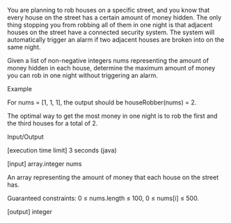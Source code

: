 You are planning to rob houses on a specific street, and you know that every house on the street has a certain amount of money hidden. The only thing stopping you from robbing all of them in one night is that adjacent houses on the street have a connected security system. The system will automatically trigger an alarm if two adjacent houses are broken into on the same night.

Given a list of non-negative integers nums representing the amount of money hidden in each house, determine the maximum amount of money you can rob in one night without triggering an alarm.

Example

For nums = [1, 1, 1], the output should be
houseRobber(nums) = 2.

The optimal way to get the most money in one night is to rob the first and the third houses for a total of 2.

Input/Output

[execution time limit] 3 seconds (java)

[input] array.integer nums

An array representing the amount of money that each house on the street has.

Guaranteed constraints:
0 ≤ nums.length ≤ 100,
0 ≤ nums[i] ≤ 500.

[output] integer
